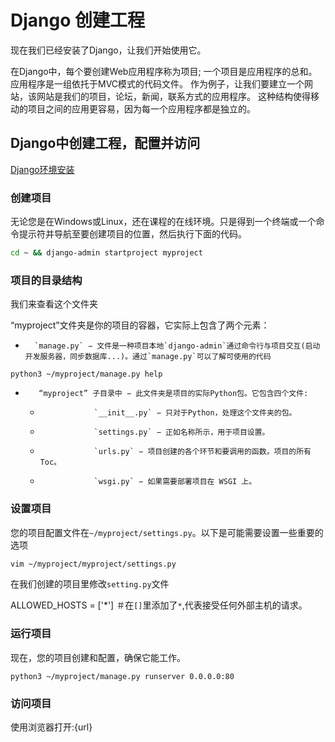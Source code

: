 # Django 创建工程

现在我们已经安装了Django，让我们开始使用它。

 在Django中，每个要创建Web应用程序称为项目; 一个项目是应用程序的总和。应用程序是一组依托于MVC模式的代码文件。 作为例子，让我们要建立一个网站，该网站是我们的项目，论坛，新闻，联系方式的应用程序。 这种结构使得移动的项目之间的应用更容易，因为每一个应用程序都是独立的。 

## Django中创建工程，配置并访问

[Django环境安装](/setup.html)

### 创建项目 	 

无论您是在Windows或Linux，还在课程的在线环境。只是得到一个终端或一个命令提示符并导航至要创建项目的位置，然后执行下面的代码。

```bash
cd ~ && django-admin startproject myproject 
```

### 项目的目录结构

我们来查看这个文件夹

“myproject”文件夹是你的项目的容器，它实际上包含了两个元素：

- 		`manage.py` − 文件是一种项目本地`django-admin`通过命令行与项目交互(启动开发服务器，同步数据库...)。通过`manage.py`可以了解可使用的代码 

```
python3 ~/myproject/manage.py help
```

- 		 “myproject” 子目录中 − 此文件夹是项目的实际Python包。它包含四个文件:	
  - 				`__init__.py` − 只对于Python，处理这个文件夹的包。 				
  - 				`settings.py` − 正如名称所示，用于项目设置。 				
  - 				`urls.py` − 项目创建的各个环节和要调用的函数。项目的所有Toc。 				
  - 				`wsgi.py` − 如果需要部署项目在 WSGI 上。 				

###  设置项目

您的项目配置文件在`~/myproject/settings.py`。以下是可能需要设置一些重要的选项 

```bash
vim ~/myproject/myproject/settings.py
```

在我们创建的项目里修改`setting.py`文件

ALLOWED_HOSTS = ['\*']  ＃在`[]`里添加了`*`,代表接受任何外部主机的请求。

###  运行项目

现在，您的项目创建和配置，确保它能工作。

```
python3 ~/myproject/manage.py runserver 0.0.0.0:80
```

### 访问项目

使用浏览器打开:{url}
